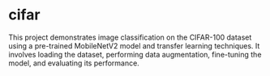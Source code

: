 # cifar
This project demonstrates image classification on the CIFAR-100 dataset using a pre-trained MobileNetV2 model and transfer learning techniques. It involves loading the dataset, performing data augmentation, fine-tuning the model, and evaluating its performance.
